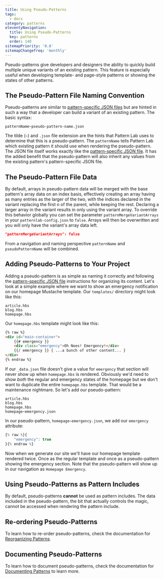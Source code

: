 ```yaml
---
title: Using Pseudo-Patterns
tags:
  - docs
category: patterns
eleventyNavigation:
  title: Using Pseudo-Patterns
  key: patterns
  order: 140
sitemapPriority: '0.8'
sitemapChangefreq: 'monthly'
---
```


Pseudo-patterns give developers and designers the ability to quickly build multiple unique variants of an existing pattern. This feature is especially useful when developing template- and page-style patterns or showing the states of other patterns.

## The Pseudo-Pattern File Naming Convention

Pseudo-patterns are similar to [pattern-specific JSON files](/docs/creating-pattern-specific-values/) but are hinted in such a way that a developer can build a variant of an existing pattern. The basic syntax:

    patternName~pseudo-pattern-name.json

The tilde (`~`) and `.json` file extension are the hints that Pattern Lab uses to determine that this is a pseudo-pattern. The `patternName` tells Pattern Lab which existing pattern it should use when rendering the pseudo-pattern. The JSON file itself works exactly like the [pattern-specific JSON file](/docs/creating-pattern-specific-values/). It has the added benefit that the pseudo-pattern will also inherit any values from the existing pattern's pattern-specific JSON file.

## The Pseudo-Pattern File Data

By default, arrays in pseudo-pattern data will be merged with the base pattern's array data on an index basis, effectively creating an array having as many entries as the larger of the two, with the indices declared in the variant replacing the first n of the parent, while keeping the rest. Declaring a larger array in the variant results in only using the variant array. To override this behavior globally you can set the parameter `patternMergeVariantArrays` in your `patternlab-config.json` to `false`. Arrays will then be overwritten and you will only have the variant's array data left.

```json
"patternMergeVariantArrays": false
```

From a navigation and naming perspective `patternName` and `pseudoPatternName` will be combined.

## Adding Pseudo-Patterns to Your Project

Adding a pseudo-pattern is as simple as naming it correctly and following the [pattern-specific JSON file](/docs/creating-pattern-specific-values/) instructions for organizing its content. Let's look at a simple example where we want to show an emergency notification on our homepage Mustache template. Our `templates/` directory might look like this:

    article.hbs
    blog.hbs
    homepage.hbs

Our `homepage.hbs` template might look like this:

```html
{% raw %}
<div id="main-container">
	{{# emergency }}
	<div class="emergency">Oh Noes! Emergency!</div>
	{{/ emergency }} { ...a bunch of other content... }
</div>
{% endraw %}
```

If our `_data.json` file doesn't give a value for `emergency` that section will never show up when `homepage.hbs` is rendered. Obviously we'd need to show _both_ the regular and emergency states of the homepage but we don't want to duplicate the entire `homepage.hbs` template. That would be a maintenance nightmare. So let's add our pseudo-pattern:

```
article.hbs
blog.hbs
homepage.hbs
homepage~emergency.json
```

In our pseudo-pattern, `homepage~emergency.json`, we add our `emergency` attribute:

```javascript
{% raw %}{
    "emergency": true
}{% endraw %}
```

Now when we generate our site we'll have our homepage template rendered twice. Once as the regular template and once as a pseudo-pattern showing the emergency section. Note that the pseudo-pattern will show up in our navigation as `Homepage Emergency`.

## Using Pseudo-Patterns as Pattern Includes

By default, pseudo-patterns **cannot** be used as pattern includes. The data included in the pseudo-pattern, the bit that actually controls the magic, cannot be accessed when rendering the pattern include.

## Re-ordering Pseudo-Patterns

To learn how to re-order pseudo-patterns, check the documentation for [Reorganizing Patterns](/docs/reorganizing-patterns/).

## Documenting Pseudo-Patterns

To learn how to document pseudo-patterns, check the documentation for [Documenting Patterns](/docs/documenting-patterns/) to learn more.

